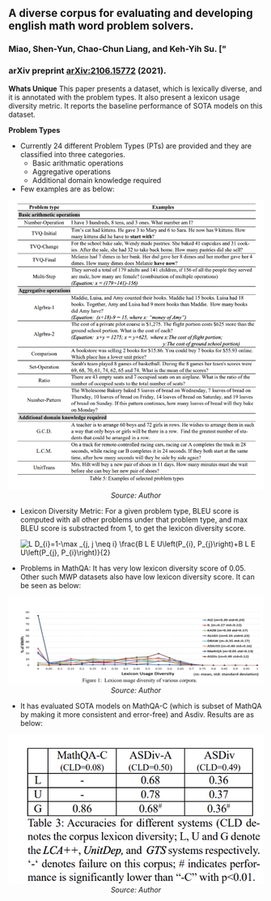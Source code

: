 ## A diverse corpus for evaluating and developing english math word problem solvers.
### Miao, Shen-Yun, Chao-Chun Liang, and Keh-Yih Su. ["
### arXiv preprint [arXiv:2106.15772](https://arxiv.org/pdf/2106.15772.pdf) (2021).


**Whats Unique**
This paper presents a dataset, which is lexically diverse, and it is annotated with the problem types. It also present a lexicon usage diversity metric. It reports the baseline performance of SOTA models on this dataset.

**Problem Types**
* Currently 24 different Problem Types (PTs) are provided and they are classified into three categories. 
    * Basic arithmatic operations
    * Aggregative operations
    * Additional domain knowledge required
* Few examples are as below:

<p align="center">
<img width=600 src="images/Asdiv_problem_types_eg.png">
<em>Source: Author</em>
</p>

* Lexicon Diversity Metric:
For a given problem type, BLEU score is computed with all other problems under that problem type, and max BLEU score is substracted from 1, to get the lexicon diversity score.

    <img src="https://i.upmath.me/svg/L%20D_%7Bi%7D%3D1-%5Cmax%20_%7Bj%2C%20j%20%5Cneq%20i%7D%20%5Cfrac%7BB%20L%20E%20U%5Cleft(P_%7Bi%7D%2C%20P_%7Bj%7D%5Cright)%2BB%20L%20E%20U%5Cleft(P_%7Bj%7D%2C%20P_%7Bi%7D%5Cright)%7D%7B2%7D" alt="L D_{i}=1-\max _{j, j \neq i} \frac{B L E U\left(P_{i}, P_{j}\right)+B L E U\left(P_{j}, P_{i}\right)}{2}" />

* Problems in MathQA: It has very low lexicon diversity score of 0.05. Other such MWP datasets also have low lexicon diversity score. It can be seen as below:

<p align="center">
<img width=600 src="images/Asdiv_MWDDatasets_LDS.png">
<em>Source: Author</em>
</p>

* It has evaluated SOTA models on MathQA-C (which is subset of MathQA by making it more consistent and error-free) and Asdiv. Results are as below:

<p align="center">
<img width=600 src="images/Asdiv_results.png">
<em>Source: Author</em>
</p>

